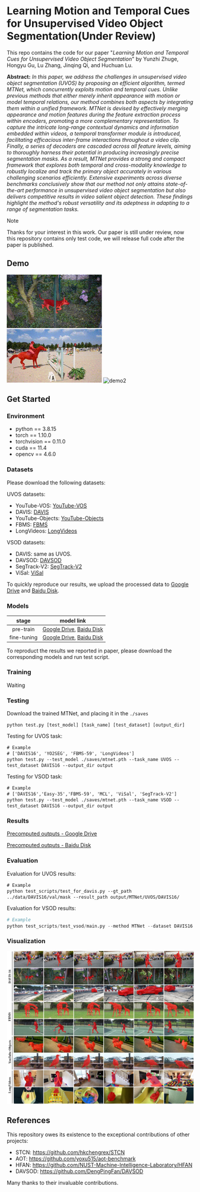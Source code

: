 # Learning Motion and Temporal Cues for Unsupervised Video Object Segmentation(Under Review)

This repo contains the code for our paper "*Learning Motion and Temporal Cues for Unsupervised Video Object Segmentation*" by Yunzhi Zhuge, Hongyu Gu, Lu Zhang, Jinqing Qi, and Huchuan Lu. 

**Abstract:** *In this paper, we address the challenges in unsupervised video object segmentation (UVOS) by proposing an efficient algorithm, termed MTNet, which concurrently exploits motion and temporal cues. Unlike previous methods that either merely inherit appearance with motion or model temporal relations, our method combines both aspects by integrating them within a unified framework. MTNet is devised by effectively merging appearance and motion features during the feature extraction process within encoders, promoting a more complementary representation. To capture the intricate long-range contextual dynamics and information embedded within videos, a temporal transformer module is introduced, facilitating efficacious inter-frame interactions throughout a video clip. Finally, a series of decoders are cascaded across all feature levels, aiming to thoroughly harness their potential in producing increasingly precise segmentation masks. As a result, MTNet provides a strong and compact framework that explores both temporal and cross-modality knowledge to robustly localize and track the primary object accurately in various challenging scenarios efficiently. Extensive experiments across diverse benchmarks conclusively show that our method not only attains state-of-the-art performance in unsupervised video object segmentation but also delivers competitive results in video salient object detection. 
These findings highlight the method's robust versatility and its adeptness in adapting to a range of segmentation tasks.*

> [!NOTE] 
> Thanks for your interest in this work. Our paper is still under review, now this repository contains only test code, we will release full code after the paper is published. 

## Demo
<img src="asset/libby.gif" alt="demo1"/> <img src="asset/horsejump-high.gif" alt="demo2"/> <img src="asset/rat.gif" alt="demo2"/>

## Get Started

### Environment

- python == 3.8.15
- torch == 1.10.0
- torchvision == 0.11.0
- cuda == 11.4
- opencv == 4.6.0

### Datasets

Please download the following datasets:

UVOS datasets:

- YouTube-VOS: [YouTube-VOS](https://youtube-vos.org/dataset/)
- DAVIS: [DAVIS](https://data.vision.ee.ethz.ch/csergi/share/davis/DAVIS-2017-trainval-480p.zip)
- YouTube-Objects: [YouTube-Objects](https://data.vision.ee.ethz.ch/cvl/youtube-objects/)
- FBMS: [FBMS](https://lmb.informatik.uni-freiburg.de/resources/datasets/fbms/FBMS_Testset.zip)
- LongVideos: [LongVideos](https://www.kaggle.com/gvclsu/long-videos)

VSOD datasets:

- DAVIS: same as UVOS.
- DAVSOD: [DAVSOD](https://github.com/DengPingFan/DAVSOD)
- SegTrack-V2: [SegTrack-V2](https://github.com/DengPingFan/DAVSOD)
- ViSal: [ViSal](https://github.com/DengPingFan/DAVSOD)

To quickly reproduce our results, we upload the processed data to [Google Drive](https://drive.google.com/drive/folders/1yt4dGuLuhFKpED8TzYr_iWwLrtduMykA?usp=sharing) and [Baidu Disk]().

### Models

|    stage    |                          model link                          |
| :---------: | :----------------------------------------------------------: |
|  pre-train  | [Google Drive](https://drive.google.com/drive/folders/1S9St0aRP826Gt9VXPbk9mHGRloNcjpzy?usp=sharing), [Baidu Disk]() |
| fine-tuning | [Google Drive](https://drive.google.com/drive/folders/1S9St0aRP826Gt9VXPbk9mHGRloNcjpzy?usp=sharing), [Baidu Disk]() |

To reproduct the results we reported in paper, please download the corresponding models and run test script.

### Training

Waiting

### Testing

Download the trained MTNet, and placing it in the `./saves`

```
python test.py [test_model] [task_name] [test_dataset] [output_dir]
```

Testing for UVOS task:

```shell
# Example
# ['DAVIS16', 'YO2SEG', 'FBMS-59', 'LongVideos']
python test.py --test_model ./saves/mtnet.pth --task_name UVOS --test_dataset DAVIS16 --output_dir output
```

Testing for VSOD task:

```shell
# Example
# ['DAVIS16','Easy-35','FBMS-59', 'MCL', 'ViSal', 'SegTrack-V2']
python test.py --test_model ./saves/mtnet.pth --task_name VSOD --test_dataset DAVIS16 --output_dir output
```

### Results

[Precomputed outputs - Google Drive](https://drive.google.com/drive/folders/1N2EInUd4prt87HGme5QoXnz5AdmhQtZH?usp=sharing)

[Precomputed outputs - Baidu Disk](https://drive.google.com/drive/folders/1V4wslwiGaFHwq09k019tXU1HpG-kODnZ?usp=sharing)



### Evaluation

Evaluation for UVOS results:

```shell
# Example
python test_scripts/test_for_davis.py --gt_path ../data/DAVIS16/val/mask --result_path output/MTNet/UVOS/DAVIS16/
```

Evaluation for VSOD results:

```python
# Example
python test_scripts/test_vsod/main.py --method MTNet --dataset DAVIS16 --gt_dir test_scripts/test_vsod/gt/ --pred_dir test_scripts/test_vsod/results/
```

### Visualization

![](./asset/uvos_vis.jpg)

## References

This repository owes its existence to the exceptional contributions of other projects: 

* STCN: https://github.com/hkchengrex/STCN
* AOT: https://github.com/yoxu515/aot-benchmark
* HFAN: https://github.com/NUST-Machine-Intelligence-Laboratory/HFAN
* DAVSOD: https://github.com/DengPingFan/DAVSOD

Many thanks to their invaluable contributions.


